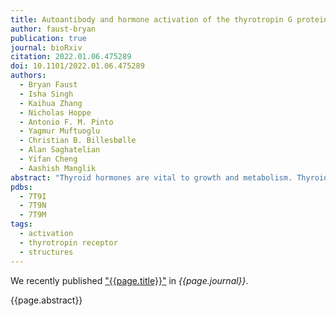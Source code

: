 ```yaml
---
title: Autoantibody and hormone activation of the thyrotropin G protein-coupled receptor
author: faust-bryan
publication: true
journal: bioRxiv
citation: 2022.01.06.475289
doi: 10.1101/2022.01.06.475289
authors:
  - Bryan Faust
  - Isha Singh
  - Kaihua Zhang
  - Nicholas Hoppe
  - Antonio F. M. Pinto
  - Yagmur Muftuoglu
  - Christian B. Billesbølle
  - Alan Saghatelian
  - Yifan Cheng
  - Aashish Manglik
abstract: "Thyroid hormones are vital to growth and metabolism. Thyroid hormone synthesis is controlled by thyrotropin (TSH), which acts at the thyrotropin receptor (TSHR). Autoantibodies that activate the TSHR pathologically increase thyroid hormones in Graves’ disease. How autoantibodies mimic TSH function remains unclear. We determined cryogenic-electron microscopy structures of active and inactive TSHR. In inactive TSHR, the extracellular domain lies close to the membrane bilayer. TSH selects an upright conformation of the extracellular domain due to steric clashes between a conserved hormone glycan and the membrane bilayer. An activating autoantibody selects a similar upright conformation of the extracellular domain. Conformational changes in the extracellular domain are transduced to the seven transmembrane domain via a conserved hinge domain, a tethered peptide agonist, and a phospholipid that binds within the seven transmembrane domain. Rotation of the TSHR ECD relative to the membrane bilayer is sufficient for receptor activation, revealing a shared mechanism for other glycoprotein hormone receptors that may also extend to G protein-coupled receptors with large extracellular domains."
pdbs:
  - 7T9I
  - 7T9N
  - 7T9M
tags:
  - activation
  - thyrotropin receptor
  - structures
---
```


We recently published ["{{page.title}}"](https://doi.org/{{page.doi}}) in *{{page.journal}}*.

{{page.abstract}}
